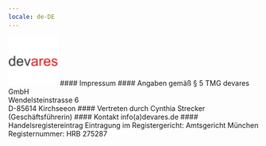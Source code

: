 ```yaml
---
locale: de-DE
---
```

<img src="assets/images/devares_path.svg" height="100"/>
#### Impressum
#### Angaben gemäß § 5 TMG
devares GmbH<br/>
Wendelsteinstrasse 6<br/>
D-85614 Kirchseeon
#### Vertreten durch
Cynthia Strecker (Geschäftsführerin)
#### Kontakt
info(a)devares.de
#### Handelsregistereintrag
Eintragung im Registergericht: Amtsgericht München<br/>
Registernummer: HRB 275287